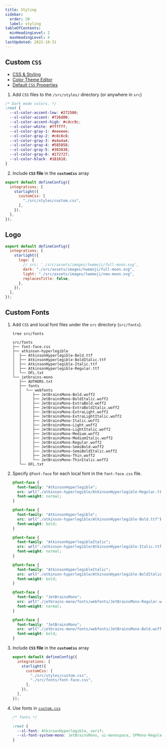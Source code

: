 ```yaml
---
title: Styling
sidebar:
  order: 20
  label: styling
tableOfContents:
  minHeadingLevel: 2
  maxHeadingLevel: 4
lastUpdated: 2022-10-31
---
```


## Custom `CSS`

- [CSS & Styling](https://starlight.astro.build/guides/css-and-tailwind/)
- [Color Theme Editor](https://starlight.astro.build/guides/css-and-tailwind/#color-theme-editor)
- [Default `CSS` Properties](https://github.com/withastro/starlight/blob/main/packages/starlight/style/props.css)

1. Add `CSS` files to the `/src/styles/` directory (or anywhere in `src`)

```css title="/src/styles/custom.css"
/* Dark mode colors. */
:root {
  --sl-color-accent-low: #272500;
  --sl-color-accent: #726d00;
  --sl-color-accent-high: #cdcc9c;
  --sl-color-white: #ffffff;
  --sl-color-gray-1: #eeeeee;
  --sl-color-gray-2: #c8c8c8;
  --sl-color-gray-3: #a4a4a4;
  --sl-color-gray-4: #585858;
  --sl-color-gray-5: #383838;
  --sl-color-gray-6: #272727;
  --sl-color-black: #181818;
}
```

2. Include **`CSS` file** in the **`customCss`** array

```js title="astro.config.mjs" {4-6} {"CSS file": 5}
export default defineConfig({
  integrations: [
    starlight({
      customCss: [
        "./src/styles/custom.css",
      ],
    }),
  ],
});
```

## Logo

```js title="astro.config.mjs" {4-9}
export default defineConfig({
  integrations: [
    starlight({
      logo: {
        // src: './src/assets/images/twemoji/full-moon.svg',
        dark: "./src/assets/images/twemoji/full-moon.svg",
        light: "./src/assets/images/twemoji/new-moon.svg",
        replacesTitle: false,
      },
    }),
  ],
});
```

## Custom Fonts

1. Add `CSS` and local font files under the `src` directory (`src/fonts`).

   ```shell frame="none"
   tree src/fonts
   ```

   ```ansi title="output" {"CSS": 2} {"Atkinson Hyperlegible": 3-8} {"Jetbrains Mono": 9-30}
   src/fonts
   ├── font-face.css
   ├── atkinson-hyperlegible
   │  ├── AtkinsonHyperlegible-Bold.ttf
   │  ├── AtkinsonHyperlegible-BoldItalic.ttf
   │  ├── AtkinsonHyperlegible-Italic.ttf
   │  ├── AtkinsonHyperlegible-Regular.ttf
   │  └── OFL.txt
   └── jetbrains-mono
      ├── AUTHORS.txt
      ├── fonts
      │  └── webfonts
      │     ├── JetBrainsMono-Bold.woff2
      │     ├── JetBrainsMono-BoldItalic.woff2
      │     ├── JetBrainsMono-ExtraBold.woff2
      │     ├── JetBrainsMono-ExtraBoldItalic.woff2
      │     ├── JetBrainsMono-ExtraLight.woff2
      │     ├── JetBrainsMono-ExtraLightItalic.woff2
      │     ├── JetBrainsMono-Italic.woff2
      │     ├── JetBrainsMono-Light.woff2
      │     ├── JetBrainsMono-LightItalic.woff2
      │     ├── JetBrainsMono-Medium.woff2
      │     ├── JetBrainsMono-MediumItalic.woff2
      │     ├── JetBrainsMono-Regular.woff2
      │     ├── JetBrainsMono-SemiBold.woff2
      │     ├── JetBrainsMono-SemiBoldItalic.woff2
      │     ├── JetBrainsMono-Thin.woff2
      │     └── JetBrainsMono-ThinItalic.woff2
      └── OFL.txt
   ```

2. Specify `@font-face` for each local font in the `font-face.css` file.

   ```css
   @font-face {
     font-family: "AtkinsonHyperlegible";
     src: url("./atkinson-hyperlegible/AtkinsonHyperlegible-Regular.ttf");
     font-weight: normal;
   }

   @font-face {
     font-family: "AtkinsonHyperlegible";
     src: url("./atkinson-hyperlegible/AtkinsonHyperlegible-Bold.ttf");
     font-weight: bold;
   }

   @font-face {
     font-family: "AtkinsonHyperlegibleItalic";
     src: url("./atkinson-hyperlegible/AtkinsonHyperlegible-Italic.ttf");
     font-weight: normal;
   }

   @font-face {
     font-family: "AtkinsonHyperlegibleItalic";
     src: url("./atkinson-hyperlegible/AtkinsonHyperlegible-BoldItalic.ttf");
     font-weight: bold;
   }

   @font-face {
     font-family: "JetBrainsMono";
     src: url("./jetbrains-mono/fonts/webfonts/JetBrainsMono-Regular.woff2");
     font-weight: normal;
   }

   @font-face {
     font-family: "JetBrainsMono";
     src: url("./jetbrains-mono/fonts/webfonts/JetBrainsMono-Bold.woff2");
     font-weight: bold;
   }
   ```
3. Include **`CSS` file** in the **`customCss`** array
   ```js title="astro.config.mjs" ins={"font CSS": 6}
   export default defineConfig({
     integrations: [
       starlight({
         customCss: [
           "./src/styles/custom.css",
           "./src/fonts/font-face.css",
         ],
       }),
     ],
   });
   ```

4. Use fonts in [`custom.css`](#custom-css)

   ```css title="src/styles/custom.css" {4-5} "AtkinsonHyperlegible" "JetBrainsMono"
   /* fonts */

   :root {
     --sl-font: AtkinsonHyperlegible, serif;
     --sl-font-system-mono: JetBrainsMono, ui-monospace, SFMono-Regular, Menlo, Monaco, Consolas, "Liberation Mono", "Courier New", monospace;
   }
   ```
